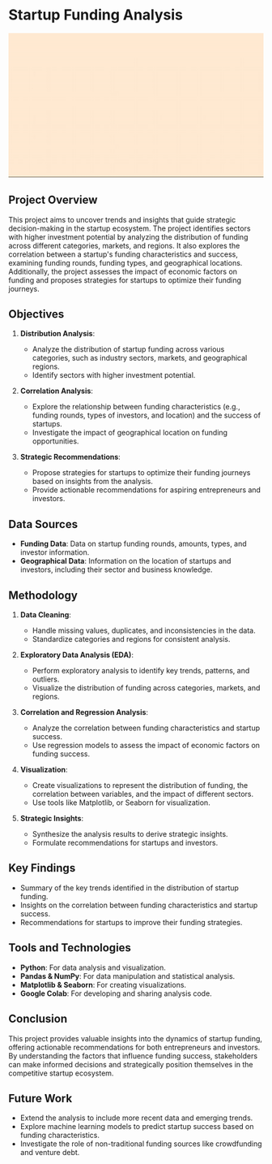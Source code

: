 # Startup Funding Analysis
![](https://github.com/shamabansal17/Startups_funding_Analysis/blob/main/startup_fund.gif.gif)
## Project Overview

This project aims to uncover trends and insights that guide strategic decision-making in the startup ecosystem. The project identifies sectors with higher investment potential by analyzing the distribution of funding across different categories, markets, and regions. It also explores the correlation between a startup's funding characteristics and success, examining funding rounds, funding types, and geographical locations. Additionally, the project assesses the impact of economic factors on funding and proposes strategies for startups to optimize their funding journeys.

## Objectives

1. **Distribution Analysis**:
   - Analyze the distribution of startup funding across various categories, such as industry sectors, markets, and geographical regions.
   - Identify sectors with higher investment potential.

2. **Correlation Analysis**:
   - Explore the relationship between funding characteristics (e.g., funding rounds, types of investors, and location) and the success of startups.
   - Investigate the impact of geographical location on funding opportunities.

3. **Strategic Recommendations**:
   - Propose strategies for startups to optimize their funding journeys based on insights from the analysis.
   - Provide actionable recommendations for aspiring entrepreneurs and investors.

## Data Sources

- **Funding Data**: Data on startup funding rounds, amounts, types, and investor information.
- **Geographical Data**: Information on the location of startups and investors, including their sector and business knowledge.

## Methodology

1. **Data Cleaning**:
   - Handle missing values, duplicates, and inconsistencies in the data.
   - Standardize categories and regions for consistent analysis.

2. **Exploratory Data Analysis (EDA)**:
   - Perform exploratory analysis to identify key trends, patterns, and outliers.
   - Visualize the distribution of funding across categories, markets, and regions.

3. **Correlation and Regression Analysis**:
   - Analyze the correlation between funding characteristics and startup success.
   - Use regression models to assess the impact of economic factors on funding success.

5. **Visualization**:
   - Create visualizations to represent the distribution of funding, the correlation between variables, and the impact of different sectors.
   - Use tools like Matplotlib, or Seaborn for visualization.

6. **Strategic Insights**:
   - Synthesize the analysis results to derive strategic insights.
   - Formulate recommendations for startups and investors.

## Key Findings

- Summary of the key trends identified in the distribution of startup funding.
- Insights on the correlation between funding characteristics and startup success.
- Recommendations for startups to improve their funding strategies.

## Tools and Technologies

- **Python**: For data analysis and visualization.
- **Pandas & NumPy**: For data manipulation and statistical analysis.
- **Matplotlib & Seaborn**: For creating visualizations.
- **Google Colab**: For developing and sharing analysis code.

## Conclusion

This project provides valuable insights into the dynamics of startup funding, offering actionable recommendations for both entrepreneurs and investors. 
By understanding the factors that influence funding success, stakeholders can make informed decisions and strategically position themselves in the competitive startup ecosystem.

## Future Work

- Extend the analysis to include more recent data and emerging trends.
- Explore machine learning models to predict startup success based on funding characteristics.
- Investigate the role of non-traditional funding sources like crowdfunding and venture debt.


